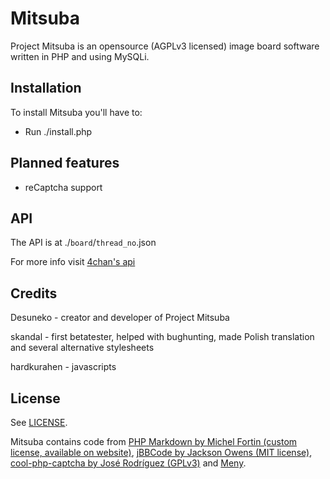 Mitsuba
=======

Project Mitsuba is an opensource (AGPLv3 licensed) image board software written in PHP and using MySQLi.

Installation
------------

To install Mitsuba you'll have to:
* Run ./install.php

Planned features
----------------

* reCaptcha support

API
---

The API is at ./`board`/`thread_no`.json

For more info visit [4chan's api](https://github.com/4chan/4chan-API)

Credits
-------
Desuneko - creator and developer of Project Mitsuba

skandal - first betatester, helped with bughunting, made Polish translation and several alternative stylesheets

hardkurahen - javascripts

License
--------
See [LICENSE](https://github.com/MitsubaBBS/Mitsuba/blob/master/LICENSE).

Mitsuba contains code from [PHP Markdown by Michel Fortin (custom license, available on website)](http://michelf.ca/projects/php-markdown/), [jBBCode by Jackson Owens (MIT license)](http://jbbcode.com/), [cool-php-captcha by José Rodríguez (GPLv3)](https://code.google.com/p/cool-php-captcha/) and [Meny](https://github.com/hakimel/Meny).